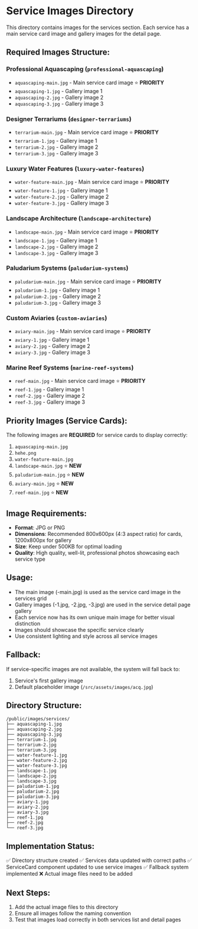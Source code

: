 # Service Images Directory

This directory contains images for the services section. Each service has a main service card image and gallery images for the detail page.

## Required Images Structure:

### Professional Aquascaping (`professional-aquascaping`)
- `aquascaping-main.jpg` - Main service card image ⭐ **PRIORITY**
- `aquascaping-1.jpg` - Gallery image 1
- `aquascaping-2.jpg` - Gallery image 2
- `aquascaping-3.jpg` - Gallery image 3

### Designer Terrariums (`designer-terrariums`)
- `terrarium-main.jpg` - Main service card image ⭐ **PRIORITY**
- `terrarium-1.jpg` - Gallery image 1
- `terrarium-2.jpg` - Gallery image 2
- `terrarium-3.jpg` - Gallery image 3

### Luxury Water Features (`luxury-water-features`)
- `water-feature-main.jpg` - Main service card image ⭐ **PRIORITY**
- `water-feature-1.jpg` - Gallery image 1
- `water-feature-2.jpg` - Gallery image 2
- `water-feature-3.jpg` - Gallery image 3

### Landscape Architecture (`landscape-architecture`)
- `landscape-main.jpg` - Main service card image ⭐ **PRIORITY** 
- `landscape-1.jpg` - Gallery image 1
- `landscape-2.jpg` - Gallery image 2
- `landscape-3.jpg` - Gallery image 3

### Paludarium Systems (`paludarium-systems`)
- `paludarium-main.jpg` - Main service card image ⭐ **PRIORITY**
- `paludarium-1.jpg` - Gallery image 1
- `paludarium-2.jpg` - Gallery image 2
- `paludarium-3.jpg` - Gallery image 3

### Custom Aviaries (`custom-aviaries`)
- `aviary-main.jpg` - Main service card image ⭐ **PRIORITY**
- `aviary-1.jpg` - Gallery image 1
- `aviary-2.jpg` - Gallery image 2
- `aviary-3.jpg` - Gallery image 3

### Marine Reef Systems (`marine-reef-systems`)
- `reef-main.jpg` - Main service card image ⭐ **PRIORITY**
- `reef-1.jpg` - Gallery image 1
- `reef-2.jpg` - Gallery image 2
- `reef-3.jpg` - Gallery image 3

## Priority Images (Service Cards):
The following images are **REQUIRED** for service cards to display correctly:
1. `aquascaping-main.jpg`
2. `hehe.png`
3. `water-feature-main.jpg`
4. `landscape-main.jpg` ⭐ **NEW**
5. `paludarium-main.jpg` ⭐ **NEW**
6. `aviary-main.jpg` ⭐ **NEW**
7. `reef-main.jpg` ⭐ **NEW**

## Image Requirements:
- **Format**: JPG or PNG
- **Dimensions**: Recommended 800x600px (4:3 aspect ratio) for cards, 1200x800px for gallery
- **Size**: Keep under 500KB for optimal loading
- **Quality**: High quality, well-lit, professional photos showcasing each service type

## Usage:
- The main image (-main.jpg) is used as the service card image in the services grid
- Gallery images (-1.jpg, -2.jpg, -3.jpg) are used in the service detail page gallery
- Each service now has its own unique main image for better visual distinction
- Images should showcase the specific service clearly
- Use consistent lighting and style across all service images

## Fallback:
If service-specific images are not available, the system will fall back to:
1. Service's first gallery image
2. Default placeholder image (`/src/assets/images/acq.jpg`)

## Directory Structure:
```
/public/images/services/
├── aquascaping-1.jpg
├── aquascaping-2.jpg
├── aquascaping-3.jpg
├── terrarium-1.jpg
├── terrarium-2.jpg
├── terrarium-3.jpg
├── water-feature-1.jpg
├── water-feature-2.jpg
├── water-feature-3.jpg
├── landscape-1.jpg
├── landscape-2.jpg
├── landscape-3.jpg
├── paludarium-1.jpg
├── paludarium-2.jpg
├── paludarium-3.jpg
├── aviary-1.jpg
├── aviary-2.jpg
├── aviary-3.jpg
├── reef-1.jpg
├── reef-2.jpg
└── reef-3.jpg
```

## Implementation Status:
✅ Directory structure created
✅ Services data updated with correct paths
✅ ServiceCard component updated to use service images
✅ Fallback system implemented
❌ Actual image files need to be added

## Next Steps:
1. Add the actual image files to this directory
2. Ensure all images follow the naming convention
3. Test that images load correctly in both services list and detail pages
